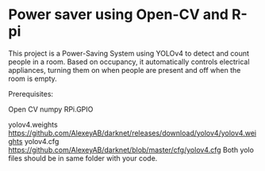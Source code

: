 # Power saver using Open-CV and R-pi
 This project is a Power-Saving System using YOLOv4 to detect and count people in a room. Based on occupancy, it automatically controls electrical appliances, turning them on when people are present and off when the room is empty.

Prerequisites:

Open CV
numpy
RPi.GPIO

yolov4.weights  https://github.com/AlexeyAB/darknet/releases/download/yolov4/yolov4.weights
yolov4.cfg      https://github.com/AlexeyAB/darknet/blob/master/cfg/yolov4.cfg
Both yolo files should be in same folder with your code.
